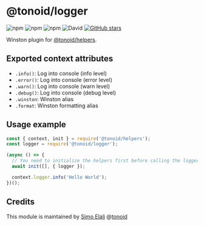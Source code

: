 # @tonoid/logger

![npm](https://img.shields.io/npm/dt/@tonoid/logger.svg) ![npm](https://img.shields.io/npm/v/@tonoid/logger.svg) ![npm](https://img.shields.io/npm/l/@tonoid/logger.svg) ![David](https://img.shields.io/david/melalj/tonoid-logger.svg)
[![GitHub stars](https://img.shields.io/github/stars/melalj/tonoid-logger.svg?style=social&label=Star&maxAge=2592003)](https://github.com/melalj/tonoid-logger)

Winston plugin for [@tonoid/helpers](https://github.com/melalj/tonoid-helpers).

## Exported context attributes

- `.info()`: Log into console (info level)
- `.error()`: Log into console (error level)
- `.warn()`: Log into console (warn level)
- `.debug()`: Log into console (debug level)
- `.winston`: Winston alias
- `.format`: Winston formatting alias

## Usage example

```js
const { context, init } = require('@tonoid/helpers');
const logger = require('@tonoid/logger');

(async () => {
  // You need to initialize the helpers first before calling the logger from the context
  await init([], { logger });

  context.logger.info('Hello World');
})();

```

## Credits

This module is maintained by [Simo Elalj](https://twitter.com/simoelalj) @[tonoid](https://www.tonoid.com)
